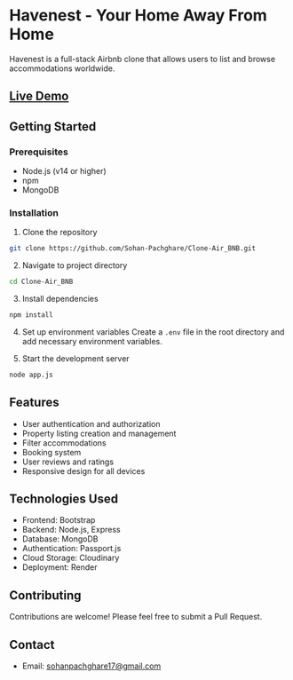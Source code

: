 # Havenest - Your Home Away From Home

Havenest is a full-stack Airbnb clone that allows users to list and browse accommodations worldwide.


## [Live Demo](https://havenest.onrender.com/listings)


## Getting Started

### Prerequisites

- Node.js (v14 or higher)
- npm
- MongoDB

### Installation

1. Clone the repository

```bash
git clone https://github.com/Sohan-Pachghare/Clone-Air_BNB.git
```

2. Navigate to project directory

```bash
cd Clone-Air_BNB
```

3. Install dependencies

```bash
npm install
```

4. Set up environment variables
   Create a `.env` file in the root directory and add necessary environment variables.

5. Start the development server

```bash
node app.js
```

## Features

- User authentication and authorization
- Property listing creation and management
- Filter accommodations
- Booking system
- User reviews and ratings
- Responsive design for all devices

## Technologies Used

- Frontend: Bootstrap
- Backend: Node.js, Express
- Database: MongoDB
- Authentication: Passport.js
- Cloud Storage: Cloudinary
- Deployment: Render


## Contributing

Contributions are welcome! Please feel free to submit a Pull Request.

## Contact
- Email: sohanpachghare17@gmail.com
